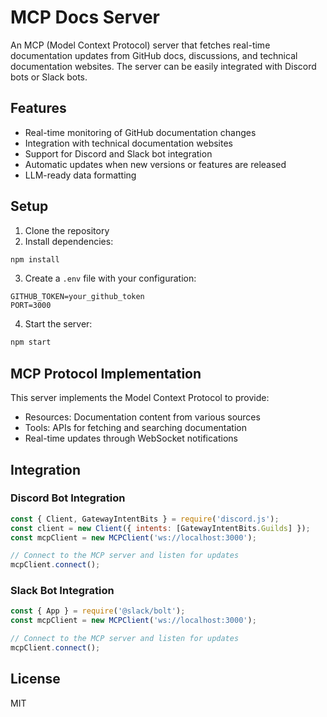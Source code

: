 # MCP Docs Server

An MCP (Model Context Protocol) server that fetches real-time documentation updates from GitHub docs, discussions, and technical documentation websites. The server can be easily integrated with Discord bots or Slack bots.

## Features

- Real-time monitoring of GitHub documentation changes
- Integration with technical documentation websites
- Support for Discord and Slack bot integration
- Automatic updates when new versions or features are released
- LLM-ready data formatting

## Setup

1. Clone the repository
2. Install dependencies:
```bash
npm install
```
3. Create a `.env` file with your configuration:
```
GITHUB_TOKEN=your_github_token
PORT=3000
```
4. Start the server:
```bash
npm start
```

## MCP Protocol Implementation

This server implements the Model Context Protocol to provide:
- Resources: Documentation content from various sources
- Tools: APIs for fetching and searching documentation
- Real-time updates through WebSocket notifications

## Integration

### Discord Bot Integration
```javascript
const { Client, GatewayIntentBits } = require('discord.js');
const client = new Client({ intents: [GatewayIntentBits.Guilds] });
const mcpClient = new MCPClient('ws://localhost:3000');

// Connect to the MCP server and listen for updates
mcpClient.connect();
```

### Slack Bot Integration
```javascript
const { App } = require('@slack/bolt');
const mcpClient = new MCPClient('ws://localhost:3000');

// Connect to the MCP server and listen for updates
mcpClient.connect();
```

## License

MIT
